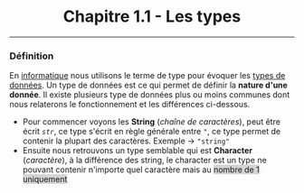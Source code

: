 <center><h1>Chapitre 1.1 - Les types</h1></center>

---
### Définition

En [informatique](#) nous utilisons le terme de type pour évoquer les [types de données](#). Un type de données est ce qui permet de définir la **nature d'une donnée**. Il existe plusieurs type de données plus ou moins communes dont nous relaterons le fonctionnement et les différences ci-dessous.

- Pour commencer voyons les **String** (*chaîne de caractères*), peut être écrit *`str`*, ce type s'écrit en règle générale entre `"`, ce type permet de contenir la plupart des caractères.
Exemple &rarr; `"string"`
- Ensuite nous retrouvons un type semblable qui est **Character** (*caractère*), à la différence des string, le character est un type ne pouvant contenir n'importe quel caractère mais au <span style="background: lightgray">nombre de 1 uniquement</span>
